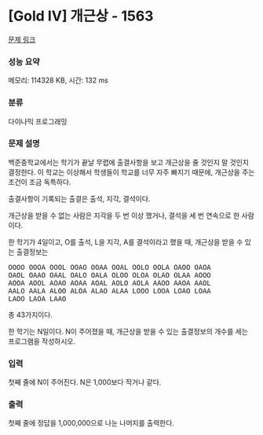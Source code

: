# [Gold IV] 개근상 - 1563 

[문제 링크](https://www.acmicpc.net/problem/1563) 

### 성능 요약

메모리: 114328 KB, 시간: 132 ms

### 분류

다이나믹 프로그래밍

### 문제 설명

<p>백준중학교에서는 학기가 끝날 무렵에 출결사항을 보고 개근상을 줄 것인지 말 것인지 결정한다. 이 학교는 이상해서 학생들이 학교를 너무 자주 빠지기 때문에, 개근상을 주는 조건이 조금 독특하다.</p>

<p>출결사항이 기록되는 출결은 출석, 지각, 결석이다.</p>

<p>개근상을 받을 수 없는 사람은 지각을 두 번 이상 했거나, 결석을 세 번 연속으로 한 사람이다.</p>

<p>한 학기가 4일이고, O를 출석, L을 지각, A를 결석이라고 했을 때, 개근상을 받을 수 있는 출결정보는</p>

<pre>OOOO OOOA OOOL OOAO OOAA OOAL OOLO OOLA OAOO OAOA 
OAOL OAAO OAAL OALO OALA OLOO OLOA OLAO OLAA AOOO 
AOOA AOOL AOAO AOAA AOAL AOLO AOLA AAOO AAOA AAOL
AALO AALA ALOO ALOA ALAO ALAA LOOO LOOA LOAO LOAA 
LAOO LAOA LAAO</pre>

<p>총 43가지이다.</p>

<p>한 학기는 N일이다. N이 주어졌을 때, 개근상을 받을 수 있는 출결정보의 개수를 세는 프로그램을 작성하시오.</p>

### 입력 

 <p>첫째 줄에 N이 주어진다. N은 1,000보다 작거나 같다.</p>

### 출력 

 <p>첫째 줄에 정답을 1,000,000으로 나눈 나머지를 출력한다.</p>

